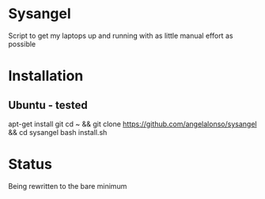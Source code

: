 # Sysangel

Script to get my laptops up and running with as little manual effort as possible

# Installation

## Ubuntu - tested
apt-get install git
cd ~ && git clone https://github.com/angelalonso/sysangel && cd sysangel
bash install.sh

# Status

Being rewritten to the bare minimum

